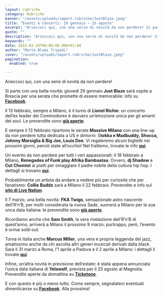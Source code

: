 ```yaml
---
layout: rubriche
category: Rubriche
banner: "/assets/uploads/import.rubriche/JustBlaze.jpeg"
title: "Eventi & Concerti: 29 gennaio – 25 agosto"
excerpt: "Arieccoci qui, con una serie di novità da non perdere! Si parte con una bella novità: giovedì 29 gennaio Just Blaze sarà ospite a Brescia per una serata che promette di essere memorabile: info su Facebook. Il 13 febbraio, sempre a Milano, è il turno di Lionel Richie: un concerto dell’ex leader dei Commodores è davvero [&hellip"
quote: ""
description: "Arieccoci qui, con una serie di novità da non perdere! Si parte con una bella novità: giovedì 29 gennaio Just Blaze sarà ospite a Brescia per una serata che promette di essere memorabile: info su Facebook. Il 13 febbraio, sempre a Milano, è il turno di Lionel Richie: un concerto dell’ex leader dei Commodores è davvero [&hellip"
keywords: ""
date: 2015-01-26T00:00:00.000+01:00
author: "Marta Blumi Tripodi"
cover: "/assets/uploads/import.rubriche/JustBlaze.jpeg"
pagination:
  enabled: true

---
```


Arieccoci qui, con una serie di novità da non perdere!

Si parte con una bella novità: giovedì 29 gennaio **Just Blaze** sarà ospite a Brescia per una serata che promette di essere memorabile: info su [**Facebook**](https://www.facebook.com/events/442180529268876/?pnref=story "https://www.facebook.com/events/442180529268876/?pnref=story").

Il 13 febbraio, sempre a Milano, è il turno di **Lionel Richie**: un concerto dell’ex leader dei Commodores è davvero un’emozione unica per gli amanti del soul. Le prevendite sono [**già aperte**](http://www.ticketone.it/lionel-richie-biglietti.html?affiliate=ITT&doc=artistPages/overview&fun=artist&action=overview&kuid=461112 "http://www.ticketone.it/lionel-richie-biglietti.html?affiliate=ITT&doc=artistPages/overview&fun=artist&action=overview&kuid=461112").

E sempre il 13 febbraio ripartono le serate **Massive Milano** con una line-up da non perdere tutta dedicata a US e dintorni: S**tokka e Madbuddy, Shocca, Johnny Marsiglia & Big Joe, Louis Dee**. Vi regaleremo alcuni biglietti nei prossimi giorni, perciò state all’occhio! Nel frattemo, trovate le info **[qui](https://www.facebook.com/events/755676621186930/?fref=ts "https://www.facebook.com/events/755676621186930/?fref=ts")**.

Un evento da non perdere per tutti i veri appassionati: il 18 febbraio a Milano, **Renegades of Funk play Afrika Bambaataa**. Ovvero, **dj Shadow** e **Cut Chemist** ai piatti per omaggiare il padre nobile della cultura hip hop. I dettagli si trovano [**qui**](https://www.livenation.it/event/580835/renegades-of-ryhthm-play-afrika-bambaataa-tickets "http://www.livenation.it/event/580835/renegades-of-ryhthm-play-afrika-bambaataa-tickets").

Probabilmente un artista da andare a vedere più per curiosità che per fanatismo: **Collie Buddz** sarà a Milano il 22 febbraio. Prevendite e info sul [**sito di Live Nation**](https://www.livenation.it/event/589590/collie-buddz-tickets "http://www.livenation.it/event/589590/collie-buddz-tickets").

Il 7 marzo, una bella novità: **FKA Twigs**, sensazionale astro nascente dell’R’n’B, per molti considerata la nuova Sade, suonerà a Milano per la sua unca data italiana: le prevendite sono [**già aperte**](http://www.mailticket.it/evento/4420 "http://www.mailticket.it/evento/4420").

Ricordiamo anche che **Sam Smith**, la vera rivelazione dell’R’n’B di quest’anno, arriverà a Milano il prossimo 9 marzo: purtroppo, però, l’evento è ormai sold-out.

Torna in Italia anche **Marcus Miller**, una vera e propria leggenda del jazz, amatissimo anche da chi ascolta altri generi musicali derivati dalla black. Sarà il 31 marzo a Roma, l’1 aprile a Padova e il 2 aprile a Milano: i dettagli li trovate [**qui**](http://dalessandroegalli.com/events/333/marcus-miller "http://dalessandroegalli.com/events/333/marcus-miller").

Infine, un’altra novità in previsione dell’estate: è stata appena annunciata l’unica data italiana di **Yelawolf**, prevista per il 25 agosto al Magnolia. Prevendite aperte da domattina su [**Ticketone**](https://www.facebook.com/events/442180529268876/?pnref=story "https://www.facebook.com/events/442180529268876/?pnref=story").

E con questo è più o meno tutto. Come sempre, segnalateci eventuali dimenticanze su [**Facebook**](https://www.facebook.com/hotmcmag "http://www.facebook.com/hotmcmag"). Alla prossima!